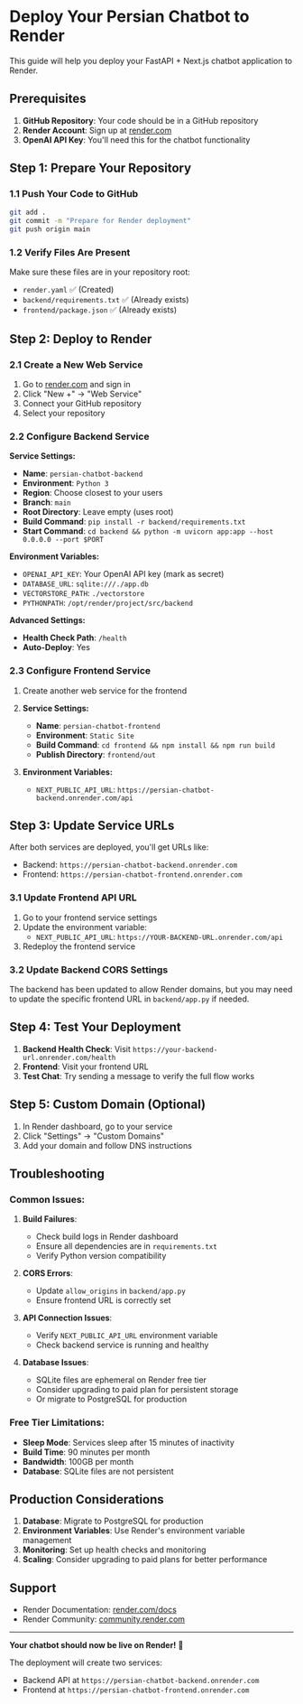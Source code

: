 # Deploy Your Persian Chatbot to Render

This guide will help you deploy your FastAPI + Next.js chatbot application to Render.

## Prerequisites

1. **GitHub Repository**: Your code should be in a GitHub repository
2. **Render Account**: Sign up at [render.com](https://render.com)
3. **OpenAI API Key**: You'll need this for the chatbot functionality

## Step 1: Prepare Your Repository

### 1.1 Push Your Code to GitHub
```bash
git add .
git commit -m "Prepare for Render deployment"
git push origin main
```

### 1.2 Verify Files Are Present
Make sure these files are in your repository root:
- `render.yaml` ✅ (Created)
- `backend/requirements.txt` ✅ (Already exists)
- `frontend/package.json` ✅ (Already exists)

## Step 2: Deploy to Render

### 2.1 Create a New Web Service

1. Go to [render.com](https://render.com) and sign in
2. Click "New +" → "Web Service"
3. Connect your GitHub repository
4. Select your repository

### 2.2 Configure Backend Service

**Service Settings:**
- **Name**: `persian-chatbot-backend`
- **Environment**: `Python 3`
- **Region**: Choose closest to your users
- **Branch**: `main`
- **Root Directory**: Leave empty (uses root)
- **Build Command**: `pip install -r backend/requirements.txt`
- **Start Command**: `cd backend && python -m uvicorn app:app --host 0.0.0.0 --port $PORT`

**Environment Variables:**
- `OPENAI_API_KEY`: Your OpenAI API key (mark as secret)
- `DATABASE_URL`: `sqlite:///./app.db`
- `VECTORSTORE_PATH`: `./vectorstore`
- `PYTHONPATH`: `/opt/render/project/src/backend`

**Advanced Settings:**
- **Health Check Path**: `/health`
- **Auto-Deploy**: Yes

### 2.3 Configure Frontend Service

1. Create another web service for the frontend
2. **Service Settings:**
   - **Name**: `persian-chatbot-frontend`
   - **Environment**: `Static Site`
   - **Build Command**: `cd frontend && npm install && npm run build`
   - **Publish Directory**: `frontend/out`

3. **Environment Variables:**
   - `NEXT_PUBLIC_API_URL`: `https://persian-chatbot-backend.onrender.com/api`

## Step 3: Update Service URLs

After both services are deployed, you'll get URLs like:
- Backend: `https://persian-chatbot-backend.onrender.com`
- Frontend: `https://persian-chatbot-frontend.onrender.com`

### 3.1 Update Frontend API URL
1. Go to your frontend service settings
2. Update the environment variable:
   - `NEXT_PUBLIC_API_URL`: `https://YOUR-BACKEND-URL.onrender.com/api`
3. Redeploy the frontend service

### 3.2 Update Backend CORS Settings
The backend has been updated to allow Render domains, but you may need to update the specific frontend URL in `backend/app.py` if needed.

## Step 4: Test Your Deployment

1. **Backend Health Check**: Visit `https://your-backend-url.onrender.com/health`
2. **Frontend**: Visit your frontend URL
3. **Test Chat**: Try sending a message to verify the full flow works

## Step 5: Custom Domain (Optional)

1. In Render dashboard, go to your service
2. Click "Settings" → "Custom Domains"
3. Add your domain and follow DNS instructions

## Troubleshooting

### Common Issues:

1. **Build Failures**:
   - Check build logs in Render dashboard
   - Ensure all dependencies are in `requirements.txt`
   - Verify Python version compatibility

2. **CORS Errors**:
   - Update `allow_origins` in `backend/app.py`
   - Ensure frontend URL is correctly set

3. **API Connection Issues**:
   - Verify `NEXT_PUBLIC_API_URL` environment variable
   - Check backend service is running and healthy

4. **Database Issues**:
   - SQLite files are ephemeral on Render free tier
   - Consider upgrading to paid plan for persistent storage
   - Or migrate to PostgreSQL for production

### Free Tier Limitations:

- **Sleep Mode**: Services sleep after 15 minutes of inactivity
- **Build Time**: 90 minutes per month
- **Bandwidth**: 100GB per month
- **Database**: SQLite files are not persistent

## Production Considerations

1. **Database**: Migrate to PostgreSQL for production
2. **Environment Variables**: Use Render's environment variable management
3. **Monitoring**: Set up health checks and monitoring
4. **Scaling**: Consider upgrading to paid plans for better performance

## Support

- Render Documentation: [render.com/docs](https://render.com/docs)
- Render Community: [community.render.com](https://community.render.com)

---

**Your chatbot should now be live on Render!** 🚀

The deployment will create two services:
- Backend API at `https://persian-chatbot-backend.onrender.com`
- Frontend at `https://persian-chatbot-frontend.onrender.com`
